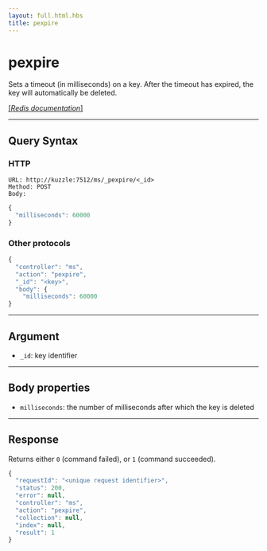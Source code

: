 ```yaml
---
layout: full.html.hbs
title: pexpire
---
```


# pexpire

Sets a timeout (in milliseconds) on a key. After the timeout has expired, the key will automatically be deleted.

[[_Redis documentation_]](https://redis.io/commands/pexpire)

---

## Query Syntax

### HTTP

```http
URL: http://kuzzle:7512/ms/_pexpire/<_id>
Method: POST  
Body:
```

```js
{
  "milliseconds": 60000
}
```

### Other protocols

```js
{
  "controller": "ms",
  "action": "pexpire",
  "_id": "<key>",
  "body": {
    "milliseconds": 60000
}
```

---

## Argument

* `_id`: key identifier

---

## Body properties

* `milliseconds`: the number of milliseconds after which the key is deleted

---

## Response

Returns either `0` (command failed), or `1` (command succeeded).

```javascript
{
  "requestId": "<unique request identifier>",
  "status": 200,
  "error": null,
  "controller": "ms",
  "action": "pexpire",
  "collection": null,
  "index": null,
  "result": 1
}
```

